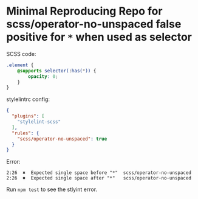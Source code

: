 # Minimal Reproducing Repo for scss/operator-no-unspaced false positive for `*` when used as selector

SCSS code: 
```scss
.element {
    @supports selector(:has(*)) {
        opacity: 0;    
    }
}
```
stylelintrc config: 
```json
{
  "plugins": [
    "stylelint-scss"
  ],
  "rules": {
    "scss/operator-no-unspaced": true
  }
}
```
Error:
```
2:26  ✖  Expected single space before "*"  scss/operator-no-unspaced
2:26  ✖  Expected single space after "*"   scss/operator-no-unspaced
```

Run `npm test` to see the stlyint error.
